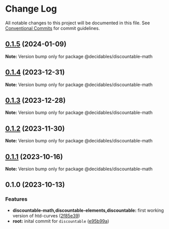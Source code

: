 # Change Log

All notable changes to this project will be documented in this file.
See [Conventional Commits](https://conventionalcommits.org) for commit guidelines.

## [0.1.5](https://github.com/decidables/decidables/compare/@decidables/discountable-math@0.1.4...@decidables/discountable-math@0.1.5) (2024-01-09)

**Note:** Version bump only for package @decidables/discountable-math





## [0.1.4](https://github.com/decidables/decidables/compare/@decidables/discountable-math@0.1.3...@decidables/discountable-math@0.1.4) (2023-12-31)

**Note:** Version bump only for package @decidables/discountable-math





## [0.1.3](https://github.com/decidables/decidables/compare/@decidables/discountable-math@0.1.2...@decidables/discountable-math@0.1.3) (2023-12-28)

**Note:** Version bump only for package @decidables/discountable-math





## [0.1.2](https://github.com/decidables/decidables/compare/@decidables/discountable-math@0.1.1...@decidables/discountable-math@0.1.2) (2023-11-30)

**Note:** Version bump only for package @decidables/discountable-math





## [0.1.1](https://github.com/decidables/decidables/compare/@decidables/discountable-math@0.1.0...@decidables/discountable-math@0.1.1) (2023-10-16)

**Note:** Version bump only for package @decidables/discountable-math





## 0.1.0 (2023-10-13)


### Features

* **discountable-math,discountable-elements,discountable:** first working version of htd-curves ([2f85e39](https://github.com/decidables/decidables/commit/2f85e39d21ae6bc4e64b12c879a145d87de406cb))
* **root:** inital commit for `discountable` ([e95b99a](https://github.com/decidables/decidables/commit/e95b99a597d7f9a48572b8a400e5f6910439d3e5))
